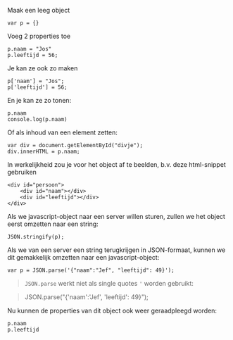 

Maak een leeg object

	var p = {}

Voeg 2 properties toe

	p.naam = "Jos"
	p.leeftijd = 56;

Je kan ze ook zo maken

	p['naam'] = "Jos";
	p['leeftijd'] = 56;

En je kan ze zo tonen:

	p.naam
	console.log(p.naam)

Of als inhoud van een element zetten:

	var div = document.getElementById("divje");
	div.innerHTML = p.naam;

In werkelijkheid zou je voor het object af te beelden, b.v. deze html-snippet gebruiken

	<div id="persoon">
		<div id="naam"></div>
		<div id="leeftijd"></div>
	</div>

Als we javascript-object naar een server willen sturen,
zullen we het object eerst omzetten naar een string:

	JSON.stringify(p);

Als we van een server een string terugkrijgen in JSON-formaat,
kunnen we dit gemakkelijk omzetten naar een javascript-object:

	var p = JSON.parse('{"naam":"Jef", "leeftijd": 49}');

> `JSON.parse` werkt niet als single quotes `'` worden gebruikt:

> 	JSON.parse("{'naam':'Jef', 'leeftijd': 49}");


Nu kunnen de properties van dit object ook weer geraadpleegd worden:

	p.naam
	p.leeftijd



